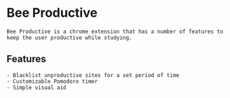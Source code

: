 # Bee Productive
    Bee Productive is a chrome extension that has a number of features to keep the user productive while studying.

## Features
    - Blacklist unproductive sites for a set period of time
    - Customizable Pomodoro timer
    - Simple visual aid